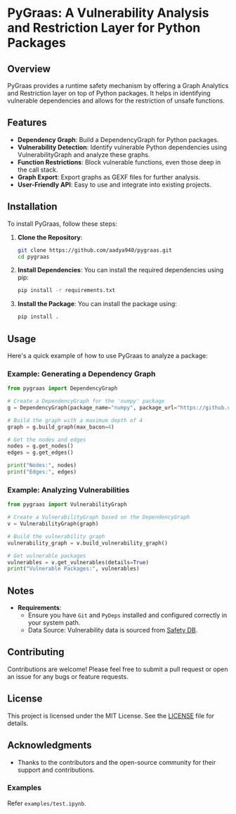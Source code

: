 # PyGraas: A Vulnerability Analysis and Restriction Layer for Python Packages

## Overview
PyGraas provides a runtime safety mechanism by offering a Graph Analytics and Restriction layer on top of Python packages. It helps in identifying vulnerable dependencies and allows for the restriction of unsafe functions.

## Features
- **Dependency Graph**: Build a DependencyGraph for Python packages.
- **Vulnerability Detection**: Identify vulnerable Python dependencies using VulnerabilityGraph and analyze these graphs.
- **Function Restrictions**: Block vulnerable functions, even those deep in the call stack.
- **Graph Export**: Export graphs as GEXF files for further analysis.
- **User-Friendly API**: Easy to use and integrate into existing projects.

## Installation
To install PyGraas, follow these steps:

1. **Clone the Repository**:
   ```bash
   git clone https://github.com/aadya940/pygraas.git
   cd pygraas
   ```

2. **Install Dependencies**:
   You can install the required dependencies using pip:
   ```bash
   pip install -r requirements.txt
   ```

3. **Install the Package**:
   You can install the package using:
   ```bash
   pip install .
   ```

## Usage
Here's a quick example of how to use PyGraas to analyze a package:

### Example: Generating a Dependency Graph
```python
from pygraas import DependencyGraph

# Create a DependencyGraph for the 'numpy' package
g = DependencyGraph(package_name="numpy", package_url="https://github.com/numpy/numpy")

# Build the graph with a maximum depth of 4
graph = g.build_graph(max_bacon=4)

# Get the nodes and edges
nodes = g.get_nodes()
edges = g.get_edges()

print("Nodes:", nodes)
print("Edges:", edges)
```

### Example: Analyzing Vulnerabilities
```python
from pygraas import VulnerabilityGraph

# Create a VulnerabilityGraph based on the DependencyGraph
v = VulnerabilityGraph(graph)

# Build the vulnerability graph
vulnerability_graph = v.build_vulnerability_graph()

# Get vulnerable packages
vulnerables = v.get_vulnerables(details=True)
print("Vulnerable Packages:", vulnerables)
```

## Notes
- **Requirements**: 
  - Ensure you have `Git` and `PyDeps` installed and configured correctly in your system path.
  - Data Source: Vulnerability data is sourced from [Safety DB](https://github.com/pyupio/safety-db).

## Contributing
Contributions are welcome! Please feel free to submit a pull request or open an issue for any bugs or feature requests.

## License
This project is licensed under the MIT License. See the [LICENSE](LICENSE) file for details.

## Acknowledgments
- Thanks to the contributors and the open-source community for their support and contributions.

### Examples

Refer `examples/test.ipynb`.


